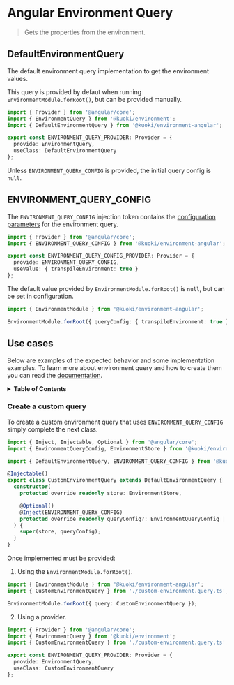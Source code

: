 # Angular Environment Query

> Gets the properties from the environment.

## DefaultEnvironmentQuery

The default environment query implementation to get the environment values.

This query is provided by defaut when running `EnvironmentModule.forRoot()`, but can be provided manually.

```ts
import { Provider } from '@angular/core';
import { EnvironmentQuery } from '@kuoki/environment';
import { DefaultEnvironmentQuery } from '@kuoki/environment-angular';

export const ENVIRONMENT_QUERY_PROVIDER: Provider = {
  provide: EnvironmentQuery,
  useClass: DefaultEnvironmentQuery
};
```

Unless `ENVIRONMENT_QUERY_CONFIG` is provided, the initial query config is `null`.

## ENVIRONMENT_QUERY_CONFIG

The `ENVIRONMENT_QUERY_CONFIG` injection token contains the [configuration parameters](https://ricardojbarrios.github.io/kuoki/environment/interfaces/EnvironmentQuery.EnvironmentQueryConfig.html) for the environment query.

```ts
import { Provider } from '@angular/core';
import { ENVIRONMENT_QUERY_CONFIG } from '@kuoki/environment-angular';

export const ENVIRONMENT_QUERY_CONFIG_PROVIDER: Provider = {
  provide: ENVIRONMENT_QUERY_CONFIG,
  useValue: { transpileEnvironment: true }
};
```

The default value provided by `EnvironmentModule.forRoot()` is `null`, but can be set in configuration.

```ts
import { EnvironmentModule } from '@kuoki/environment-angular';

EnvironmentModule.forRoot({ queryConfig: { transpileEnvironment: true } });
```

## Use cases

Below are examples of the expected behavior and some implementation examples. To learn more about environment query and how to create them you can read the [documentation](https://ricardojbarrios.github.io/kuoki/environment/modules/EnvironmentQuery.html).

<details>
  <summary><strong>Table of Contents</strong></summary>
  <ol>
    <li><a href="#create-a-custom-query">Create a custom query</a></li>
  </ol>
</details>

### Create a custom query

To create a custom environment query that uses `ENVIRONMENT_QUERY_CONFIG` simply complete the next class.

```ts
import { Inject, Injectable, Optional } from '@angular/core';
import { EnvironmentQueryConfig, EnvironmentStore } from '@kuoki/environment';

import { DefaultEnvironmentQuery, ENVIRONMENT_QUERY_CONFIG } from '@kuoki/environment-angular';

@Injectable()
export class CustomEnvironmentQuery extends DefaultEnvironmentQuery {
  constructor(
    protected override readonly store: EnvironmentStore,

    @Optional()
    @Inject(ENVIRONMENT_QUERY_CONFIG)
    protected override readonly queryConfig?: EnvironmentQueryConfig | null
  ) {
    super(store, queryConfig);
  }
}
```

Once implemented must be provided:

1. Using the `EnvironmentModule.forRoot()`.

```ts
import { EnvironmentModule } from '@kuoki/environment-angular';
import { CustomEnvironmentQuery } from './custom-environment.query.ts';

EnvironmentModule.forRoot({ query: CustomEnvironmentQuery });
```

2. Using a provider.

```ts
import { Provider } from '@angular/core';
import { EnvironmentQuery } from '@kuoki/environment';
import { CustomEnvironmentQuery } from './custom-environment.query.ts';

export const ENVIRONMENT_QUERY_PROVIDER: Provider = {
  provide: EnvironmentQuery,
  useClass: CustomEnvironmentQuery
};
```
